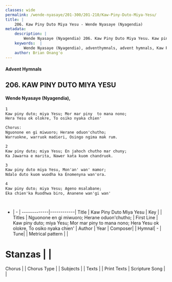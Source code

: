 ```yaml
---
classes: wide
permalink: /wende-nyasaye/201-300/201-210/Kaw-Piny-Duto-Miya-Yesu/
title: |
    206. Kaw Piny Duto Miya Yesu - Wende Nyasaye (Nyagendia)
metadata:
    description: |
        Wende Nyasaye (Nyagendia) 206. Kaw Piny Duto Miya Yesu. Kaw piny duto; miya Yesu; Mor mar piny  to mana nono; Hera Yesu ok olokre, To osiko nyaka chien'  Chorus: Nguonone en gi miwuoro; Herane oduon'chutho; Warruokne, warruok madieri, Osingo ngima mak rum.  
    keywords:  |
        Wende Nyasaye (Nyagendia), adventhymnals, advent hymnals, Kaw Piny Duto Miya Yesu, Kaw piny duto; miya Yesu; Mor mar piny  to mana nono; Hera Yesu ok olokre, To osiko nyaka chien'. Nguonone en gi miwuoro; Herane oduon'chutho;
    author: Brian Onang'o
---
```


#### Advent Hymnals
## 206. KAW PINY DUTO MIYA YESU
####  Wende Nyasaye (Nyagendia),

```txt
1
Kaw piny duto; miya Yesu; Mor mar piny  to mana nono;
Hera Yesu ok olokre, To osiko nyaka chien'

Chorus:
Nguonone en gi miwuoro; Herane oduon'chutho;
Warruokne, warruok madieri, Osingo ngima mak rum.

2
Kaw piny duto; miya Yesu; En jahoch chutho mar chuny;
Ka Jawarna e marita, Nawer kata kuom chandruok.

3
Kaw piny duto miya Yesu, Mon'an' wan' mamor;
Ndalo duto kuom wuodha ka Enomenyna wan'ora.

4
Kaw piny duto; miya Yesu; Ageno msalabane;
Eka chien'ka Ruodhwa biro, Ananene wan'gi wan'




```

- |   -  |
-------------|------------|
Title | Kaw Piny Duto Miya Yesu |
Key |  |
Titles | Nguonone en gi miwuoro; Herane oduon'chutho; |
First Line | Kaw piny duto; miya Yesu; Mor mar piny  to mana nono; Hera Yesu ok olokre, To osiko nyaka chien' |
Author | 
Year | 
Composer| |
Hymnal|  - |
Tune|  |
Metrical pattern | |
# Stanzas |  |
Chorus |  |
Chorus Type |  |
Subjects | |
Texts |  |
Print Texts | 
Scripture Song |  |
    
